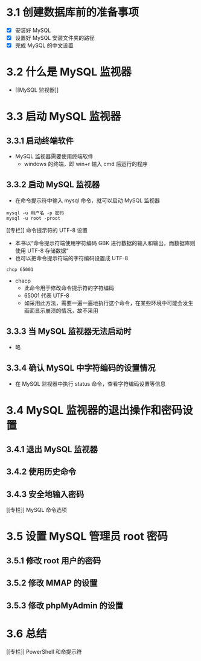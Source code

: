 
# 3.1 创建数据库前的准备事项

- [x] 安装好 MySQL
- [x] 设置好 MySQL 安装文件夹的路径
- [x] 完成 MySQL 的中文设置

# 3.2 什么是 MySQL 监视器

- [[MySQL 监视器]]

# 3.3 启动 MySQL 监视器

## 3.3.1 启动终端软件

- MySQL 监视器需要使用终端软件
  - windows 的终端，即 win+r 输入 cmd 后运行的程序

## 3.3.2 启动 MySQL 监视器

- 在命令提示符中输入 mysql 命令，就可以启动 MySQL 监视器

```base
mysql -u 用户名 -p 密码
mysql -u root -proot
```

[[专栏]] 命令提示符的 UTF-8 设置

- 本书以“命令提示符端使用字符编码 GBK 进行数据的输入和输出，而数据库则使用 UTF-8 存储数据“
- 也可以把命令提示符端的字符编码设置成 UTF-8

```base
chcp 65001
```

- chacp
  - 此命令用于修改命令提示符的字符编码
  - 65001 代表 UTF-8
  - 如采用此方法，需要一遍一遍地执行这个命令，在某些环境中可能会发生画面显示崩溃的情况，故不采用

## 3.3.3 当 MySQL 监视器无法启动时

- 略

## 3.3.4 确认 MySQL 中字符编码的设置情况

- 在 MySQL 监视器中执行 status 命令，查看字符编码设置等信息

# 3.4 MySQL 监视器的退出操作和密码设置

## 3.4.1 退出 MySQL 监视器

## 3.4.2 使用历史命令

## 3.4.3 安全地输入密码

[[专栏]] MySQL 命令选项

# 3.5 设置 MySQL 管理员 root 密码

## 3.5.1 修改 root 用户的密码

## 3.5.2 修改 MMAP 的设置

## 3.5.3 修改 phpMyAdmin 的设置

# 3.6 总结

[[专栏]] PowerShell 和命提示符
